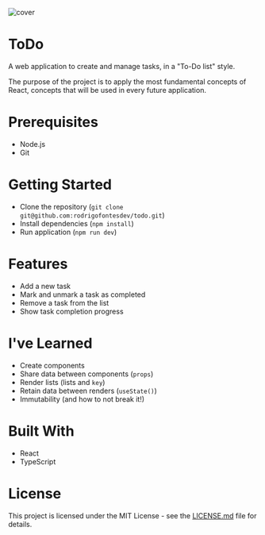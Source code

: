 ![cover](https://github.com/rodrigofontesdev/ignite-todo/assets/17281370/c105368c-7365-449b-b040-7d333484c2b7)

# ToDo

A web application to create and manage tasks, in a "To-Do list" style.

The purpose of the project is to apply the most fundamental concepts of React, concepts that will be used in every future application.

# Prerequisites

- Node.js
- Git

# Getting Started

- Clone the repository (`git clone git@github.com:rodrigofontesdev/todo.git`)
- Install dependencies (`npm install`)
- Run application (`npm run dev`)

# Features

- Add a new task
- Mark and unmark a task as completed
- Remove a task from the list
- Show task completion progress

# I've Learned

- Create components
- Share data between components (`props`)
- Render lists (lists and `key`)
- Retain data between renders (`useState()`)
- Immutability (and how to not break it!)

# Built With

- React
- TypeScript

# License

This project is licensed under the MIT License - see the [LICENSE.md](https://github.com/rodrigofontesdev/ignite-todo/blob/main/LICENSE) file for details.
